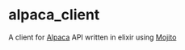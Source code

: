 # alpaca_client

A client for [Alpaca](https://alpaca.markets/docs/api-documentation/) API written in elixir using [Mojito](https://github.com/appcues/mojito)


